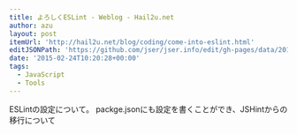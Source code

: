 ```yaml
---
title: よろしくESLint - Weblog - Hail2u.net
author: azu
layout: post
itemUrl: 'http://hail2u.net/blog/coding/come-into-eslint.html'
editJSONPath: 'https://github.com/jser/jser.info/edit/gh-pages/data/2015/02/index.json'
date: '2015-02-24T10:20:28+00:00'
tags:
  - JavaScript
  - Tools
---
```

ESLintの設定について。
packge.jsonにも設定を書くことができ、JSHintからの移行について
